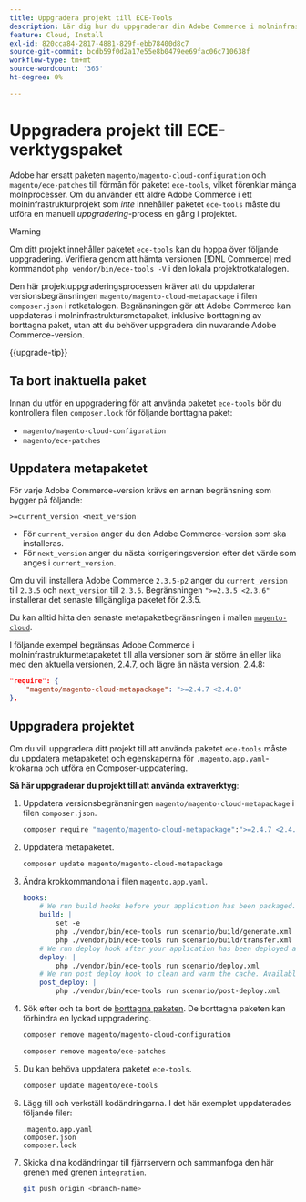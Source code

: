 ```yaml
---
title: Uppgradera projekt till ECE-Tools
description: Lär dig hur du uppgraderar din Adobe Commerce i molninfrastrukturprojekt så att du kan använda ECE-verktygspaketet och dra nytta av de senaste fixarna och funktionerna.
feature: Cloud, Install
exl-id: 820cca84-2817-4881-829f-ebb78400d8c7
source-git-commit: bcdb59f0d2a17e55e8b0479ee69fac06c710638f
workflow-type: tm+mt
source-wordcount: '365'
ht-degree: 0%

---
```


# Uppgradera projekt till ECE-verktygspaket

Adobe har ersatt paketen `magento/magento-cloud-configuration` och `magento/ece-patches` till förmån för paketet `ece-tools`, vilket förenklar många molnprocesser. Om du använder ett äldre Adobe Commerce i ett molninfrastrukturprojekt som _inte_ innehåller paketet `ece-tools` måste du utföra en manuell _uppgradering_-process en gång i projektet.

>[!WARNING]
>
>Om ditt projekt innehåller paketet `ece-tools` kan du hoppa över följande uppgradering. Verifiera genom att hämta versionen [!DNL Commerce] med kommandot `php vendor/bin/ece-tools -V` i den lokala projektrotkatalogen.

Den här projektuppgraderingsprocessen kräver att du uppdaterar versionsbegränsningen `magento/magento-cloud-metapackage` i filen `composer.json` i rotkatalogen. Begränsningen gör att Adobe Commerce kan uppdateras i molninfrastruktursmetapaket, inklusive borttagning av borttagna paket, utan att du behöver uppgradera din nuvarande Adobe Commerce-version.

{{upgrade-tip}}

## Ta bort inaktuella paket

Innan du utför en uppgradering för att använda paketet `ece-tools` bör du kontrollera filen `composer.lock` för följande borttagna paket:

- `magento/magento-cloud-configuration`
- `magento/ece-patches`

## Uppdatera metapaketet

För varje Adobe Commerce-version krävs en annan begränsning som bygger på följande:

```terminal
>=current_version <next_version
```

- För `current_version` anger du den Adobe Commerce-version som ska installeras.
- För `next_version` anger du nästa korrigeringsversion efter det värde som anges i `current_version`.

Om du vill installera Adobe Commerce `2.3.5-p2` anger du `current_version` till `2.3.5` och `next_version` till `2.3.6`. Begränsningen `">=2.3.5 <2.3.6"` installerar det senaste tillgängliga paketet för 2.3.5.

Du kan alltid hitta den senaste metapaketbegränsningen i mallen [`magento-cloud`](https://github.com/magento/magento-cloud/blob/master/composer.json).

I följande exempel begränsas Adobe Commerce i molninfrastrukturmetapaketet till alla versioner som är större än eller lika med den aktuella versionen, 2.4.7, och lägre än nästa version, 2.4.8:

```json
"require": {
    "magento/magento-cloud-metapackage": ">=2.4.7 <2.4.8"
},
```

## Uppgradera projektet

Om du vill uppgradera ditt projekt till att använda paketet `ece-tools` måste du uppdatera metapaketet och egenskaperna för `.magento.app.yaml`-krokarna och utföra en Composer-uppdatering.

**Så här uppgraderar du projekt till att använda extraverktyg**:

1. Uppdatera versionsbegränsningen `magento/magento-cloud-metapackage` i filen `composer.json`.

   ```bash
   composer require "magento/magento-cloud-metapackage":">=2.4.7 <2.4.8" --no-update
   ```

1. Uppdatera metapaketet.

   ```bash
   composer update magento/magento-cloud-metapackage
   ```

1. Ändra krokkommandona i filen `magento.app.yaml`.

   ```yaml
   hooks:
       # We run build hooks before your application has been packaged.
       build: |
           set -e
           php ./vendor/bin/ece-tools run scenario/build/generate.xml
           php ./vendor/bin/ece-tools run scenario/build/transfer.xml
       # We run deploy hook after your application has been deployed and started.
       deploy: |
           php ./vendor/bin/ece-tools run scenario/deploy.xml
       # We run post deploy hook to clean and warm the cache. Available with ECE-Tools 2002.0.10.
       post_deploy: |
           php ./vendor/bin/ece-tools run scenario/post-deploy.xml
   ```

1. Sök efter och ta bort de [borttagna paketen](#remove-deprecated-packages). De borttagna paketen kan förhindra en lyckad uppgradering.

   ```bash
   composer remove magento/magento-cloud-configuration
   ```

   ```bash
   composer remove magento/ece-patches
   ```

1. Du kan behöva uppdatera paketet `ece-tools`.

   ```bash
   composer update magento/ece-tools
   ```

1. Lägg till och verkställ kodändringarna. I det här exemplet uppdaterades följande filer:

   ```terminal
   .magento.app.yaml
   composer.json
   composer.lock
   ```

1. Skicka dina kodändringar till fjärrservern och sammanfoga den här grenen med grenen `integration`.

   ```bash
   git push origin <branch-name>
   ```
